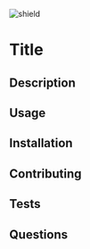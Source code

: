 ![shield](https://img.shields.io/badge/license-MIT-blue)

# Title

## Description

## Usage

## Installation

## Contributing

## Tests

## Questions